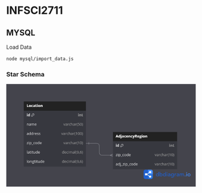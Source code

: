 # INFSCI2711

## MYSQL

Load Data
```bash
node mysql/import_data.js
```
### Star Schema
![Star Schema Graph](Weather.png)